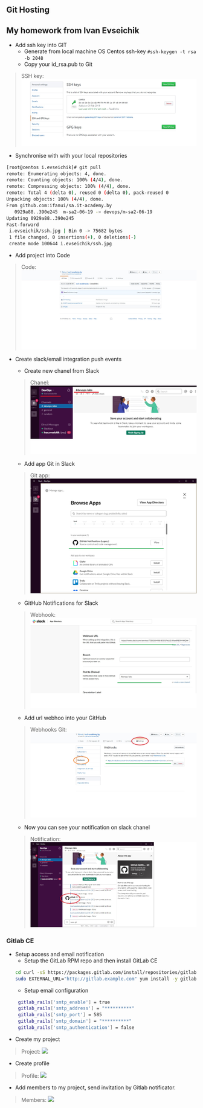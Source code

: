 Git Hosting
----------
## My homework from Ivan Evseichik

- Add ssh key into GIT
	- Generate from local machine OS Centos ssh-key ```#ssh-keygen -t rsa -b 2048```
	- Copy your id_rsa.pub to Git
> SSH key:
![](https://github.com/ifanui/sa.it-academy.by/blob/m-sa2-06-19/i.evseichik/ssh.jpg)

- Synchronise with with your local repositories
``` bash
[root@centos i.evseichik]# git pull
remote: Enumerating objects: 4, done.
remote: Counting objects: 100% (4/4), done.
remote: Compressing objects: 100% (4/4), done.
remote: Total 4 (delta 0), reused 0 (delta 0), pack-reused 0
Unpacking objects: 100% (4/4), done.
From github.com:ifanui/sa.it-academy.by
   0929a88..390e245  m-sa2-06-19 -> devops/m-sa2-06-19
Updating 0929a88..390e245
Fast-forward
 i.evseichik/ssh.jpg | Bin 0 -> 75682 bytes
 1 file changed, 0 insertions(+), 0 deletions(-)
 create mode 100644 i.evseichik/ssh.jpg
```

- Add project into Code
> Code:
![](https://github.com/ifanui/sa.it-academy.by/blob/m-sa2-06-19/Ivan_Evseichik/Git%20Hosting/Images/code.jpg)

- Create slack/email integration push events
	- Create new chanel from Slack
	> Chanel:
	![](https://github.com/ifanui/sa.it-academy.by/blob/m-sa2-06-19/Ivan_Evseichik/Git%20Hosting/Images/slack.jpg)
    
	- Add app Git in Slack
	> Git app:
	![](https://github.com/ifanui/sa.it-academy.by/blob/m-sa2-06-19/Ivan_Evseichik/Git%20Hosting/Images/Git.jpg)
    
    - GitHub Notifications for Slack
    > Webhook:
    ![](https://github.com/ifanui/sa.it-academy.by/blob/m-sa2-06-19/Ivan_Evseichik/Git%20Hosting/Images/WebHook.jpg)
    
    - Add url webhoo into your GitHub
    > Webhooks Git:
    ![](https://github.com/ifanui/sa.it-academy.by/blob/m-sa2-06-19/Ivan_Evseichik/Git%20Hosting/Images/webhooks.jpg)
    
    - Now you can see your notification on slack chanel
    > Notification:
    ![](https://github.com/ifanui/sa.it-academy.by/blob/m-sa2-06-19/Ivan_Evseichik/Git%20Hosting/Images/notification.jpg)
    
### Gitlab CE

- Setup access and email notification
  - Setup the GitLab RPM repo and then install GitLab CE
  ``` bash
  cd curl -sS https://packages.gitlab.com/install/repositories/gitlab/gitlab-ce/script.rpm.sh | sudo bash
  sudo EXTERNAL_URL="http://gitlab.example.com" yum install -y gitlab-ce
  ```
  - Setup email configuration
  ``` bash
   gitlab_rails['smtp_enable'] = true
   gitlab_rails['smtp_address'] = "**********"
   gitlab_rails['smtp_port'] = 585
   gitlab_rails['smtp_domain'] = "**********"
   gitlab_rails['smtp_authentication'] = false
  ````
- Create my project
> Project:
![](https://github.com/ifanui/sa.it-academy.by/blob/m-sa2-06-19/Ivan_Evseichik/Git%20Hosting/Images/project2.jpg)
- Create profile
> Profile:
![](https://github.com/ifanui/sa.it-academy.by/blob/m-sa2-06-19/Ivan_Evseichik/Git%20Hosting/Images/profile.jpg)
- Add members to my project, send  invitation by Gitlab notificator.
> Members:
![](https://github.com/ifanui/sa.it-academy.by/blob/m-sa2-06-19/Ivan_Evseichik/Git%20Hosting/Images/members.jpg)
  
